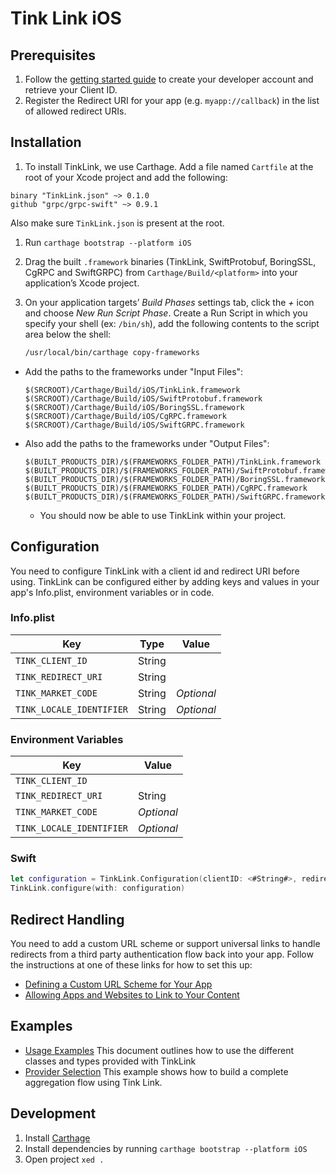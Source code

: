 # Tink Link iOS

## Prerequisites
1. Follow the [getting started guide](https://docs.tink.com/resources/getting-started/set-up-your-account) to create your developer account and retrieve your Client ID.
2. Register the Redirect URI for your app (e.g. `myapp://callback`) in the list of allowed redirect URIs.

## Installation

1. To install TinkLink, we use Carthage. Add a file named `Cartfile` at the root of your Xcode project and add the following:

```
binary "TinkLink.json" ~> 0.1.0
github "grpc/grpc-swift" ~> 0.9.1
```

Also make sure `TinkLink.json` is present at the root. 
 
1. Run `carthage bootstrap --platform iOS`
1. Drag the built `.framework` binaries (TinkLink, SwiftProtobuf, BoringSSL, CgRPC and SwiftGRPC) from `Carthage/Build/<platform>` into your application’s Xcode project.
1. On your application targets’ _Build Phases_ settings tab, click the _+_ icon and choose _New Run Script Phase_. Create a Run Script in which you specify your shell (ex: `/bin/sh`), add the following contents to the script area below the shell:

    ```sh
    /usr/local/bin/carthage copy-frameworks
    ```

- Add the paths to the frameworks under "Input Files":

    ```
    $(SRCROOT)/Carthage/Build/iOS/TinkLink.framework
    $(SRCROOT)/Carthage/Build/iOS/SwiftProtobuf.framework
    $(SRCROOT)/Carthage/Build/iOS/BoringSSL.framework
    $(SRCROOT)/Carthage/Build/iOS/CgRPC.framework
    $(SRCROOT)/Carthage/Build/iOS/SwiftGRPC.framework
    ```

- Also add the paths to the frameworks under "Output Files":

    ```
    $(BUILT_PRODUCTS_DIR)/$(FRAMEWORKS_FOLDER_PATH)/TinkLink.framework
    $(BUILT_PRODUCTS_DIR)/$(FRAMEWORKS_FOLDER_PATH)/SwiftProtobuf.framework
    $(BUILT_PRODUCTS_DIR)/$(FRAMEWORKS_FOLDER_PATH)/BoringSSL.framework
    $(BUILT_PRODUCTS_DIR)/$(FRAMEWORKS_FOLDER_PATH)/CgRPC.framework
    $(BUILT_PRODUCTS_DIR)/$(FRAMEWORKS_FOLDER_PATH)/SwiftGRPC.framework
    ```
    
    - You should now be able to use TinkLink within your project. 


## Configuration
You need to configure TinkLink with a client id and redirect URI before using.
TinkLink can be configured either by adding keys and values in your app's Info.plist, environment variables or in code.

### Info.plist
Key | Type | Value
--- | ---- | -----
`TINK_CLIENT_ID` | String |
`TINK_REDIRECT_URI` | String |
`TINK_MARKET_CODE` | String | *Optional*
`TINK_LOCALE_IDENTIFIER` | String | *Optional*

### Environment Variables
Key | Value
--- | -----
`TINK_CLIENT_ID` | 
`TINK_REDIRECT_URI` | String |
`TINK_MARKET_CODE` | *Optional*
`TINK_LOCALE_IDENTIFIER` | *Optional*

### Swift
```swift
let configuration = TinkLink.Configuration(clientID: <#String#>, redirectURI: <#URL#>)
TinkLink.configure(with: configuration)
```

## Redirect Handling
You need to add a custom URL scheme or support universal links to handle redirects from a third party authentication flow back into your app. Follow the instructions at one of these links for how to set this up: 
- [Defining a Custom URL Scheme for Your App](https://developer.apple.com/documentation/uikit/inter-process_communication/allowing_apps_and_websites_to_link_to_your_content/defining_a_custom_url_scheme_for_your_app)
- [Allowing Apps and Websites to Link to Your Content](https://developer.apple.com/documentation/uikit/inter-process_communication/allowing_apps_and_websites_to_link_to_your_content)

## Examples
- [Usage Examples](https://github.com/tink-ab/tink-link-ios/blob/master/USAGE.md) This document outlines how to use the different classes and types provided with TinkLink
- [Provider Selection](https://github.com/tink-ab/tink-link-ios/blob/master/Examples/ProviderSelection) This example shows how to build a complete aggregation flow using Tink Link.

## Development
1. Install [Carthage](https://github.com/Carthage/Carthage)
2. Install dependencies by running `carthage bootstrap --platform iOS`
3. Open project `xed .`

